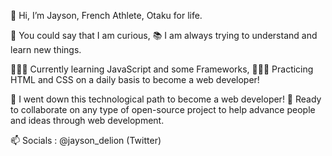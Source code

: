👋 Hi, I’m Jayson, French Athlete, Otaku for life.


👀 You could say that I am curious, 
📚 I am always trying to understand and learn new things.


👨🏽‍💻 Currently learning JavaScript and some Frameworks,
👨🏽‍💻 Practicing HTML and CSS on a daily basis to become a web developer!


🎯 I went down this technological path to become a web developer!
🎯 Ready to collaborate on any type of open-source project to help advance people and ideas through web development.


📫 Socials : @jayson_delion (Twitter)

<!---
JayDe-FR/JayDe-FR is a ✨ special ✨ repository because its `README.md` (this file) appears on your GitHub profile.
You can click the Preview link to take a look at your changes.
--->
